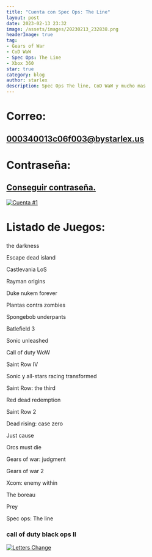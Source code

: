 ```yaml
---
title: "Cuenta con Spec Ops: The Line"
layout: post
date: 2023-02-13 23:32
image: /assets/images/20230213_232838.png
headerImage: true
tag:
- Gears of War
- CoD WaW
- Spec Ops: The Line
- Xbox 360
star: true
category: blog
author: starlex
description: Spec Ops The line, CoD WaW y mucho mas
---
```



# Correo: 

## 000340013c06f003@bystarlex.us

# Contraseña: 

## [Conseguir contraseña.](https://linkby.strx.us/000340013c06f003/0)

[![Cuenta #1](https://readme-typing-svg.demolab.com?font=Fira+Code&pause=1000&color=D200FF&center=true&width=435&lines=Starlex;Cuenta+%231;Disfrutala+al+maximo)](https://strx.us)

# Listado de Juegos: 


###
the darkness

Escape dead island

Castlevania LoS

Rayman origins

Duke nukem forever

Plantas contra zombies

Spongebob underpants

Batlefield 3

Sonic unleashed

Call of duty WoW

Saint Row IV

Sonic y all-stars racing transformed

Saint Row: the third

Red dead redemption

Saint Row 2

Dead rising: case zero


Just cause

Orcs must die

Gears of war: judgment

Gears of war 2

Xcom: enemy within

The boreau

Prey

Spec ops: The line

### call of duty black ops II


[![Letters Change](https://readme-typing-svg.demolab.com?font=Fira+Code&pause=1000&color=D200FF&center=true&width=435&lines=Starlex;Desarollador;Gamer;Animetuber;Gamedev;Designer;Escritor+de+blogs;Y+Mucho+Mas;Starlex+%C2%A9+Alejandro+Shadow)](https://bystarlex.us)

